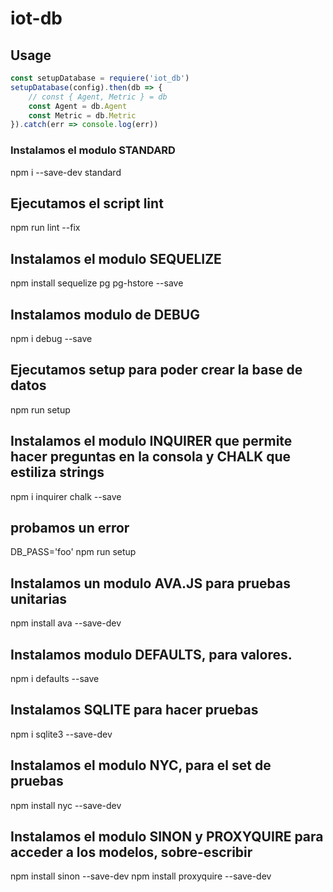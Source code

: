 # iot-db

## Usage

``` js
const setupDatabase = requiere('iot_db')
setupDatabase(config).then(db => {
    // const { Agent, Metric } = db
    const Agent = db.Agent
    const Metric = db.Metric
}).catch(err => console.log(err))
```

### Instalamos el modulo STANDARD

npm i --save-dev standard

## Ejecutamos el script lint

npm run lint --fix

## Instalamos el modulo SEQUELIZE

npm install sequelize pg pg-hstore --save

## Instalamos modulo de DEBUG

npm i debug --save

## Ejecutamos setup para poder crear la base de datos

npm run setup

## Instalamos el modulo INQUIRER que permite hacer preguntas en la consola y CHALK que estiliza strings

npm i inquirer chalk --save

## probamos un error

DB_PASS='foo' npm run setup

## Instalamos un modulo AVA.JS para pruebas unitarias

npm install ava --save-dev

## Instalamos modulo DEFAULTS, para valores.

npm i defaults --save

## Instalamos SQLITE para hacer pruebas

npm i sqlite3 --save-dev

## Instalamos el modulo NYC, para el set de pruebas

npm install nyc --save-dev

## Instalamos el modulo SINON y PROXYQUIRE para acceder a los modelos, sobre-escribir

npm install sinon --save-dev
npm install proxyquire --save-dev


